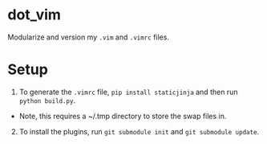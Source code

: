 # dot_vim

Modularize and version my `.vim` and `.vimrc` files.

# Setup

1. To generate the `.vimrc` file, `pip install staticjinja` and then run `python build.py`.
  * Note, this requires a ~/.tmp directory to store the swap files in.
2. To install the plugins, run `git submodule init` and `git submodule update`.
